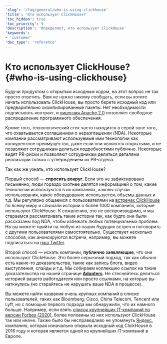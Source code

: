 ```yaml
---
'slug': '/faq/general/who-is-using-clickhouse'
'title': 'Кто использует ClickHouse?'
'toc_hidden': true
'toc_priority': 9
'description': 'Определяет, кто использует ClickHouse'
'keywords':
- 'customer'
'doc_type': 'reference'
---
```



# Кто использует ClickHouse? {#who-is-using-clickhouse}

Будучи продуктом с открытым исходным кодом, на этот вопрос не так просто ответить. Вам не нужно никому сообщать, если вы хотите начать использовать ClickHouse, вы просто берете исходный код или предварительно скомпилированные пакеты. Нет необходимости подписывать контракт, и [лицензия Apache 2.0](https://github.com/ClickHouse/ClickHouse/blob/master/LICENSE) позволяет свободное распределение программного обеспечения.

Кроме того, технологический стек часто находится в серой зоне того, что охватывается соглашением о неразглашении (NDA). Некоторые компании рассматривают используемые ими технологии как конкурентное преимущество, даже если они являются открытыми, и не позволяют сотрудникам делиться подробностями публично. Некоторые видят PR-риски и позволяют сотрудникам делиться деталями реализации только с утверждением их PR-отдела.

Так как же узнать, кто использует ClickHouse?

Первый способ — **спросить вокруг**. Если это не зафиксировано письменно, люди гораздо охотнее делятся информацией о том, какие технологии используются в их компаниях, каковы случаи использования, какое оборудование используется, объемы данных и т.д. Мы регулярно общаемся с пользователями на [встречах ClickHouse](https://www.youtube.com/channel/UChtmrD-dsdpspr42P_PyRAw/playlists) по всему миру и слышали истории о более 1000 компаниях, которые используют ClickHouse. К сожалению, это не воспроизводимо, и мы стараемся рассматривать такие истории так, как будто они были рассказаны под NDA, чтобы избежать любых потенциальных проблем. Но вы можете прийти на любую из наших будущих встреч и поговорить с другими пользователями самостоятельно. Существует несколько способов, как анонсируются встречи, например, вы можете подписаться на [наш Twitter](http://twitter.com/ClickHouseDB/).

Второй способ — искать компании, **публично заявляющие**, что они используют ClickHouse. Это более серьезный подход, так как обычно есть какие-то доказательства, такие как запись блога, видео выступления, слайды и т.д. Мы собираем коллекцию ссылок на такие доказательства на нашей странице **[Adopters](../../about-us/adopters.md)**. Не стесняйтесь делиться историей вашего работодателя или просто ссылками, на которые вы наткнулись (но старайтесь не нарушать ваше NDA в процессе).

Вы можете найти названия очень крупных компаний в списке пользователей, таких как Bloomberg, Cisco, China Telecom, Tencent или Lyft, но с помощью первого подхода мы обнаружили, что их намного больше. Например, если взять [список крупнейших IT-компаний по версии Forbes (2020)](https://www.forbes.com/sites/hanktucker/2020/05/13/worlds-largest-technology-companies-2020-apple-stays-on-top-zoom-and-uber-debut/), более половины из них используют ClickHouse так или иначе. Также было бы несправедливо не упомянуть [Яндекс](../../about-us/history.md), компанию, которая изначально открыла исходный код ClickHouse в 2016 году и которая является одной из крупнейших IT-компаний в Европе.
